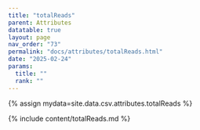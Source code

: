 ```yaml
---
title: "totalReads"
parent: Attributes
datatable: true
layout: page
nav_order: "73"
permalink: "docs/attributes/totalReads.html"
date: "2025-02-24"
params:
  title: ""
  rank: ""
---
```

{% assign mydata=site.data.csv.attributes.totalReads %} 

{% include content/totalReads.md %}
